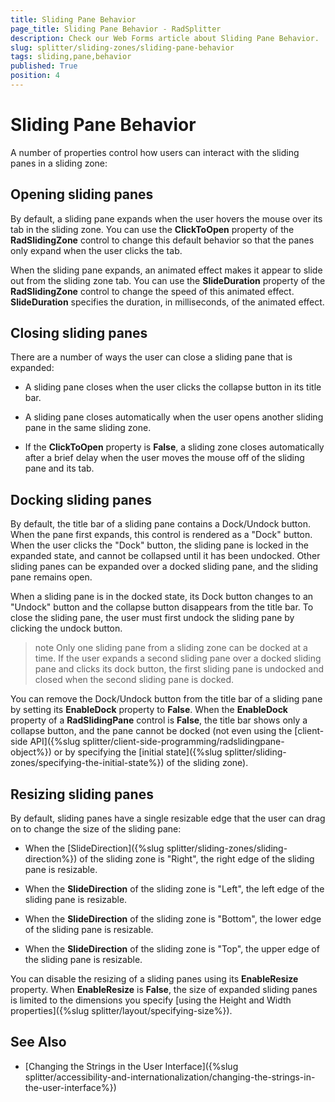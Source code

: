```yaml
---
title: Sliding Pane Behavior
page_title: Sliding Pane Behavior - RadSplitter
description: Check our Web Forms article about Sliding Pane Behavior.
slug: splitter/sliding-zones/sliding-pane-behavior
tags: sliding,pane,behavior
published: True
position: 4
---
```


# Sliding Pane Behavior

A number of properties control how users can interact with the sliding panes in a sliding zone:

## Opening sliding panes

By default, a sliding pane expands when the user hovers the mouse over its tab in the sliding zone. You can use the **ClickToOpen** property of the **RadSlidingZone** control to change this default behavior so that the panes only expand when the user clicks the tab.

When the sliding pane expands, an animated effect makes it appear to slide out from the sliding zone tab. You can use the **SlideDuration** property of the **RadSlidingZone** control to change the speed of this animated effect. **SlideDuration** specifies the duration, in milliseconds, of the animated effect.

## Closing sliding panes

There are a number of ways the user can close a sliding pane that is expanded:

* A sliding pane closes when the user clicks the collapse button in its title bar.

* A sliding pane closes automatically when the user opens another sliding pane in the same sliding zone.

* If the **ClickToOpen** property is **False**, a sliding zone closes automatically after a brief delay when the user moves the mouse off of the sliding pane and its tab.

## Docking sliding panes

By default, the title bar of a sliding pane contains a Dock/Undock button. When the pane first expands, this control is rendered as a "Dock" button. When the user clicks the "Dock" button, the sliding pane is locked in the expanded state, and cannot be collapsed until it has been undocked. Other sliding panes can be expanded over a docked sliding pane, and the sliding pane remains open.

When a sliding pane is in the docked state, its Dock button changes to an "Undock" button and the collapse button disappears from the title bar. To close the sliding pane, the user must first undock the sliding pane by clicking the undock button.

>note Only one sliding pane from a sliding zone can be docked at a time. If the user expands a second sliding pane over a docked sliding pane and clicks its dock button, the first sliding pane is undocked and closed when the second sliding pane is docked.

You can remove the Dock/Undock button from the title bar of a sliding pane by setting its **EnableDock** property to **False**. When the **EnableDock** property of a **RadSlidingPane** control is **False**, the title bar shows only a collapse button, and the pane cannot be docked (not even using the [client-side API]({%slug splitter/client-side-programming/radslidingpane-object%}) or by specifying the [initial state]({%slug splitter/sliding-zones/specifying-the-initial-state%}) of the sliding zone).

## Resizing sliding panes

By default, sliding panes have a single resizable edge that the user can drag on to change the size of the sliding pane:

* When the [SlideDirection]({%slug splitter/sliding-zones/sliding-direction%}) of the sliding zone is "Right", the right edge of the sliding pane is resizable.

* When the **SlideDirection** of the sliding zone is "Left", the left edge of the sliding pane is resizable.

* When the **SlideDirection** of the sliding zone is "Bottom", the lower edge of the sliding pane is resizable.

* When the **SlideDirection** of the sliding zone is "Top", the upper edge of the sliding pane is resizable.

You can disable the resizing of a sliding panes using its **EnableResize** property. When **EnableResize** is **False**, the size of expanded sliding panes is limited to the dimensions you specify [using the Height and Width properties]({%slug splitter/layout/specifying-size%}).

## See Also

 * [Changing the Strings in the User Interface]({%slug splitter/accessibility-and-internationalization/changing-the-strings-in-the-user-interface%})
